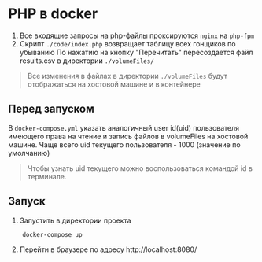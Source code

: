 # PHP в docker

1. Все входящие запросы на php-файлы  проксируются `nginx` на `php-fpm`
2. Cкрипт `./code/index.php` возвращает таблицу всех гонщиков по убыванию
По нажатию на кнопку "Перечитать" пересоздается файл results.csv в директории 
`./volumeFiles/`

> Все изменения в файлах в директории `./volumeFiles` будут отображаться 
на хостовой машине и в контейнере

## Перед запуском

В `docker-compose.yml` указать аналогичный user id(uid)
пользователя имеющего права на
чтение и запись файлов в volumeFiles на хостовой машине.
Чаще всего uid текущего пользователя - 1000 (значение по умолчанию)

> Чтобы узнать uid текущего можно воспользоваться командой id в терминале.

## Запуск

1. Запустить в директории проекта 
```sh
    docker-compose up
```
2. Перейти в браузере по адресу
http://localhost:8080/
